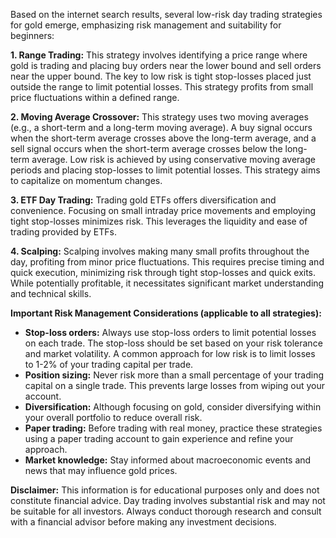 Based on the internet search results, several low-risk day trading strategies for gold emerge, emphasizing risk management and suitability for beginners:

**1. Range Trading:** This strategy involves identifying a price range where gold is trading and placing buy orders near the lower bound and sell orders near the upper bound.  The key to low risk is tight stop-losses placed just outside the range to limit potential losses.  This strategy profits from small price fluctuations within a defined range.

**2. Moving Average Crossover:** This strategy uses two moving averages (e.g., a short-term and a long-term moving average). A buy signal occurs when the short-term average crosses above the long-term average, and a sell signal occurs when the short-term average crosses below the long-term average.  Low risk is achieved by using conservative moving average periods and placing stop-losses to limit potential losses.  This strategy aims to capitalize on momentum changes.

**3. ETF Day Trading:** Trading gold ETFs offers diversification and convenience.  Focusing on small intraday price movements and employing tight stop-losses minimizes risk.  This leverages the liquidity and ease of trading provided by ETFs.

**4. Scalping:** Scalping involves making many small profits throughout the day, profiting from minor price fluctuations.  This requires precise timing and quick execution, minimizing risk through tight stop-losses and quick exits.  While potentially profitable, it necessitates significant market understanding and technical skills.

**Important Risk Management Considerations (applicable to all strategies):**

* **Stop-loss orders:** Always use stop-loss orders to limit potential losses on each trade.  The stop-loss should be set based on your risk tolerance and market volatility.  A common approach for low risk is to limit losses to 1-2% of your trading capital per trade.
* **Position sizing:**  Never risk more than a small percentage of your trading capital on a single trade. This prevents large losses from wiping out your account.
* **Diversification:** Although focusing on gold, consider diversifying within your overall portfolio to reduce overall risk.
* **Paper trading:** Before trading with real money, practice these strategies using a paper trading account to gain experience and refine your approach.
* **Market knowledge:** Stay informed about macroeconomic events and news that may influence gold prices.

**Disclaimer:**  This information is for educational purposes only and does not constitute financial advice.  Day trading involves substantial risk and may not be suitable for all investors.  Always conduct thorough research and consult with a financial advisor before making any investment decisions.